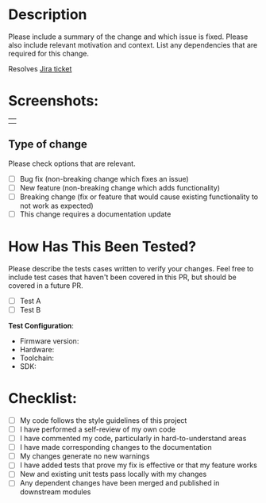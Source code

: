 # Description

Please include a summary of the change and which issue is fixed. Please also include relevant motivation and context. List any dependencies that are required for this change.

Resolves [Jira ticket](https://unpackd.atlassian.net/browse/)

# Screenshots:
<table style="width:100%; overflow: auto;">
<tr>
<th>
   <img src="" />
</th>
</tr>
</table>

## Type of change

Please check options that are relevant.

- [ ] Bug fix (non-breaking change which fixes an issue)
- [ ] New feature (non-breaking change which adds functionality)
- [ ] Breaking change (fix or feature that would cause existing functionality to not work as expected)
- [ ] This change requires a documentation update

# How Has This Been Tested?

Please describe the tests cases written to verify your changes. Feel free to include test cases that haven't been covered in this PR, but should be covered in a future PR.

- [ ] Test A
- [ ] Test B

**Test Configuration**:
* Firmware version:
* Hardware:
* Toolchain:
* SDK:

# Checklist:

- [ ] My code follows the style guidelines of this project
- [ ] I have performed a self-review of my own code
- [ ] I have commented my code, particularly in hard-to-understand areas
- [ ] I have made corresponding changes to the documentation
- [ ] My changes generate no new warnings
- [ ] I have added tests that prove my fix is effective or that my feature works
- [ ] New and existing unit tests pass locally with my changes
- [ ] Any dependent changes have been merged and published in downstream modules